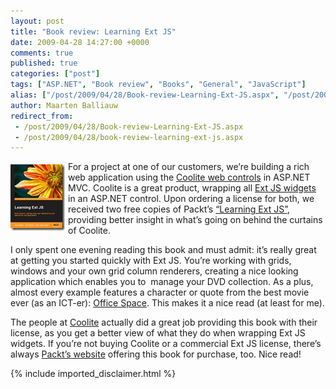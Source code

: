 ```yaml
---
layout: post
title: "Book review: Learning Ext JS"
date: 2009-04-28 14:27:00 +0000
comments: true
published: true
categories: ["post"]
tags: ["ASP.NET", "Book review", "Books", "General", "JavaScript"]
alias: ["/post/2009/04/28/Book-review-Learning-Ext-JS.aspx", "/post/2009/04/28/book-review-learning-ext-js.aspx"]
author: Maarten Balliauw
redirect_from:
 - /post/2009/04/28/Book-review-Learning-Ext-JS.aspx
 - /post/2009/04/28/book-review-learning-ext-js.aspx
---
```

<p><a href="http://www.packtpub.com/learning-ext-js/book" target="_blank"><img style="border-bottom: 0px; border-left: 0px; margin: 5px 5px 5px 0px; display: inline; border-top: 0px; border-right: 0px" title="learning-ext-js" src="/images/learning-ext-js.jpg" border="0" alt="learning-ext-js" width="87" height="106" align="left" /></a> For a project at one of our customers, we&rsquo;re building a rich web application using the <a href="http://www.coolite.com/" target="_blank">Coolite web controls</a> in ASP.NET MVC. Coolite is a great product, wrapping all <a href="http://www.extjs.com" target="_blank">Ext JS widgets</a> in an ASP.NET control. Upon ordering a license for both, we received two free copies of Packt&rsquo;s <a href="https://www.amazon.com/dp/1847195148?tag=maabalblo-20&amp;camp=0&amp;creative=0&amp;linkCode=as4&amp;creativeASIN=1847195148&amp;adid=1XDFQWSA6XXTDH0HA75Q&amp;" target="_blank">&ldquo;Learning Ext JS&rdquo;</a>, providing better insight in what&rsquo;s going on behind the curtains of Coolite.</p>
<p>I only spent one evening reading this book and must admit: it&rsquo;s really great at getting you started quickly with Ext JS. You&rsquo;re working with grids, windows and your own grid column renderers, creating a nice looking application which enables you to&nbsp; manage your DVD collection. As a plus, almost every example features a character or quote from the best movie ever (as an ICT-er): <a href="http://www.imdb.com/title/tt0151804/" target="_blank">Office Space</a>. This makes it a nice read (at least for me).</p>
<p>The people at <a href="http://www.coolite.com/" target="_blank">Coolite</a> actually did a great job providing this book with their license, as you get a better view of what they do when wrapping Ext JS widgets. If you&rsquo;re not buying Coolite or a commercial Ext JS license, there&rsquo;s always <a href="http://www.packtpub.com/learning-ext-js/book" target="_blank">Packt&rsquo;s website</a> offering this book for purchase, too. Nice read!</p>

{% include imported_disclaimer.html %}

